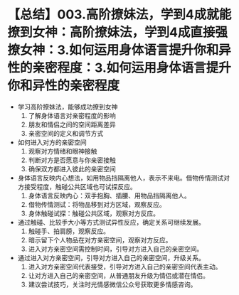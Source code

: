 # 【总结】003.高阶撩妹法，学到4成就能撩到女神：高阶撩妹法，学到4成直接强撩女神：3.如何运用身体语言提升你和异性的亲密程度：3.如何运用身体语言提升你和异性的亲密程度

-   学习高阶撩妹法，能够成功撩到女神
    1.  了解身体语言对亲密程度的影响
    2.  朋友和情侣之间的空间距离差异
    3.  亲密空间的定义和调节方式
-   如何进入对方的亲密空间
    1.  观察对方情绪和眼神接触
    2.  判断对方是否愿意与你亲密接触
    3.  确保双方都进入彼此的亲密空间
-   身体语言反映内心想法，如用物品挡隔离他人，表示不来电。借物传情测试对方接受程度，触碰公共区域也可试探反应。
    1.  身体语言反映内心：双手抱胸、插腰、用物品挡隔离他人。
    2.  借物传情测试：将物品移到对方区域，观察反应。
    3.  身体触碰试探：触碰公共区域，观察对方反应。
-   通过触碰、比较手大小等方式测试异性反应，确定关系可继续发展。
    1.  触碰手、拍肩膀，观察反应。
    2.  暗示留下个人物品在对方亲密空间，观察对方反应。
    3.  进入对方亲密空间需控制时间，引导对方进入自己的亲密空间。
-   通过进入对方亲密空间，引导对方进入自己的亲密空间，升级关系。
    1.  进入对方亲密空间代表接受，引导对方进入自己的亲密空间代表主动。
    2.  让对方进入自己的亲密空间，从普通朋友升级为情侣或潜在情侣。
    3.  建议尝试技巧，关注时光情感微信公众号获取更多情感咨询。